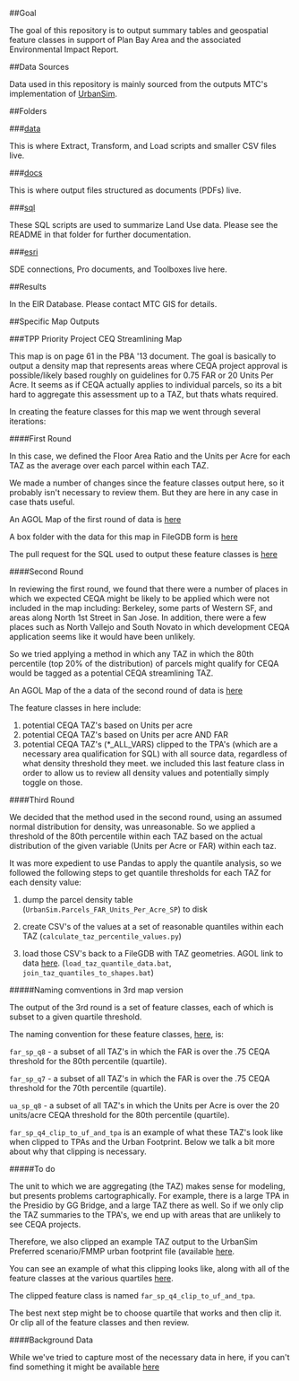 ##Goal

The goal of this repository is to output summary tables and geospatial feature classes in support of Plan Bay Area and the associated Environmental Impact Report. 

##Data Sources

Data used in this repository is mainly sourced from the outputs MTC's implementation of [UrbanSim](https://github.com/MetropolitanTransportationCommission/bayarea_urbansim).   

##Folders  

###[data](https://github.com/MetropolitanTransportationCommission/UrbanSim_Spatial_Analysis/tree/master/data)  

This is where Extract, Transform, and Load scripts and smaller CSV files live.   

###[docs](https://github.com/MetropolitanTransportationCommission/UrbanSim_Spatial_Analysis/tree/master/docs)  

This is where output files structured as documents (PDFs) live.  

###[sql](https://github.com/MetropolitanTransportationCommission/UrbanSim_Spatial_Analysis/tree/master/sql)  

These SQL scripts are used to summarize Land Use data. Please see the README in that folder for further documentation.  

###[esri](https://github.com/MetropolitanTransportationCommission/UrbanSim_Spatial_Analysis/tree/master/esri)   

SDE connections, Pro documents, and Toolboxes live here.  

##Results  

In the EIR Database. Please contact MTC GIS for details.   

##Specific Map Outputs  

###TPP Priority Project CEQ Streamlining Map

This map is on page 61 in the PBA '13 document. The goal is basically to output a density map that represents areas where CEQA project approval is possible/likely based roughly on guidelines for 0.75 FAR or 20 Units Per Acre. It seems as if CEQA actually applies to individual parcels, so its a bit hard to aggregate this assessment up to a TAZ, but thats whats required.  

In creating the feature classes for this map we went through several iterations:

####First Round  

In this case, we defined the Floor Area Ratio and the Units per Acre for each TAZ as the average over each parcel within each TAZ.   
 
We made a number of changes since the feature classes output here, so it probably isn't necessary to review them. But they are here in any case in case thats useful.  

An AGOL Map of the first round of data is [here](http://arcg.is/2m8H2aK)  

A box folder with the data for this map in FileGDB form is [here](https://mtcdrive.box.com/s/spz1yatu4nq16kwe4xdu3cms32w6a04h)  

The pull request for the SQL used to output these feature classes is [here](https://github.com/MetropolitanTransportationCommission/UrbanSim_Spatial_Analysis/pull/5)  

####Second Round  

In reviewing the first round, we found that there were a number of places in which we expected CEQA might be likely to be applied which were not included in the map including: Berkeley, some parts of Western SF, and areas along North 1st Street in San Jose. In addition, there were a few places such as North Vallejo and South Novato in which development CEQA application seems like it would have been unlikely.  

So we tried applying a method in which any TAZ in which the 80th percentile (top 20% of the distribution) of parcels might qualify for CEQA would be tagged as a potential CEQA streamlining TAZ. 

An AGOL Map of the a data of the second round of data is [here](http://mtc.maps.arcgis.com/home/item.html?id=c75f9011843842eb96b64ff28abbb698&jobid=a30452e8-ebd7-4da2-a46e-6a747288637c)   

The feature classes in here include:

1) potential CEQA TAZ's based on Units per acre 
2) potential CEQA TAZ's based on Units per acre AND FAR
3) potential CEQA TAZ's (*_ALL_VARS) clipped to the TPA's (which are a necessary area qualification for SQL) with all source data, regardless of what density threshold they meet. we included this last feature class in order to allow us to review all density values and potentially simply toggle on those. 

####Third Round    

We decided that the method used in the second round, using an assumed normal distribution for density, was unreasonable. So we applied a threshold of the 80th percentile within each TAZ based on the actual distribution of the given variable (Units per Acre or FAR) within each taz.   

It was more expedient to use Pandas to apply the quantile analysis, so we followed the following steps to get quantile thresholds for each TAZ for each density value:

1) dump the parcel density table (`UrbanSim.Parcels_FAR_Units_Per_Acre_SP`) to disk

2) create CSV's of the values at a set of reasonable quantiles within each TAZ (`calculate_taz_percentile_values.py`)

3) load those CSV's back to a FileGDB with TAZ geometries. AGOL link to data [here](http://mtc.maps.arcgis.com/home/item.html?id=0d4c83530b9f4039a09a497b28e2a386). (`load_taz_quantile_data.bat`, `join_taz_quantiles_to_shapes.bat`)

#####Naming comventions in 3rd map version

The output of the 3rd round is a set of feature classes, each of which is subset to a given quartile threshold. 

The naming convention for these feature classes, [here](http://mtc.maps.arcgis.com/home/item.html?id=46a5f6b4c0c44bf6b529daa157ce8be8), is:

`far_sp_q8` - a subset of all TAZ's in which the FAR is over the .75 CEQA threshold for the 80th percentile (quartile). 

`far_sp_q7` - a subset of all TAZ's in which the FAR is over the .75 CEQA threshold for the 70th percentile (quartile). 

`ua_sp_q8` - a subset of all TAZ's in which the Units per Acre is over the 20 units/acre CEQA threshold for the 80th percentile (quartile). 

`far_sp_q4_clip_to_uf_and_tpa` is an example of what these TAZ's look like when clipped to TPAs and the Urban Footprint. Below we talk a bit more about why that clipping is necessary. 

#####To do   

The unit to which we are aggregating (the TAZ) makes sense for modeling, but presents problems cartographically. For example, there is a large TPA in the Presidio by GG Bridge, and a large TAZ there as well. So if we only clip the TAZ summaries to the TPA's, we end up with areas that are unlikely to see CEQA projects.   

Therefore, we also clipped an example TAZ output to the UrbanSim Preferred scenario/FMMP urban footprint file (available [here](http://mtc.maps.arcgis.com/home/item.html?id=43cd558b015143089d62226396d1d11e&jobid=47cfc388-f7fb-41a1-ae34-1fb1029566b6).    

You can see an example of what this clipping looks like, along with all of the feature classes at the various quartiles [here](http://mtc.maps.arcgis.com/home/item.html?id=46a5f6b4c0c44bf6b529daa157ce8be8).  

The clipped feature class is named `far_sp_q4_clip_to_uf_and_tpa`.    

The best next step might be to choose quartile that works and then clip it. Or clip all of the feature classes and then review. 

####Background Data  

While we've tried to capture most of the necessary data in here, if you can't find something it might be available [here](https://mtcdrive.app.box.com/folder/19409281231)
